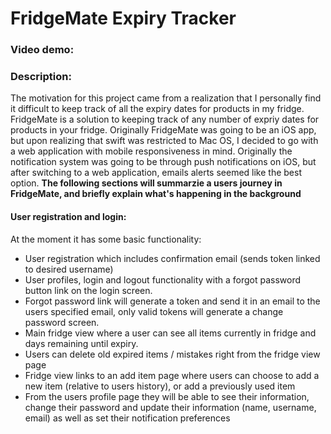 # FridgeMate Expiry Tracker
### Video demo: <URL HERE>
### Description:
The motivation for this project came from a realization that I personally find it difficult to keep track of all the expiry dates for products in my fridge. FridgeMate is a solution to keeping track of any number of expriy dates for products in your fridge. Originally FridgeMate was going to be an iOS app, but upon realizing that swift was restricted to Mac OS, I decided to go with a web application with mobile responsiveness in mind. Originally the notification system was going to be through push notifications on iOS, but after switching to a web application, emails alerts seemed like the best option. 
**The following sections will summarzie a users journey in FridgeMate, and briefly explain what's happening in the background**
#### User registration and login:





At the moment it has some basic functionality:
- User registration which includes confirmation email (sends token linked to desired username)
- User profiles, login and logout functionality with a forgot password button link on the login screen.
- Forgot password link will generate a token and send it in an email to the users specified email, only valid tokens will generate a change password screen.
- Main fridge view where a user can see all items currently in fridge and days remaining until expiry.
- Users can delete old expired items / mistakes right from the fridge view page
- Fridge view links to an add item page where users can choose to add a new item (relative to users history), or add a previously used item
- From the users profile page they will be able to see their information, change their password and update their information (name, username, email) as well as set their notification preferences
